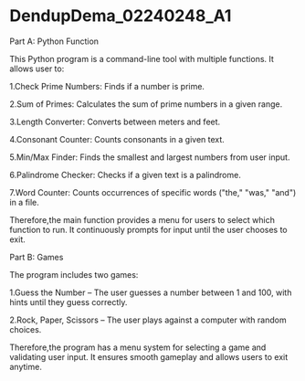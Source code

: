 # DendupDema_02240248_A1
Part A: Python Function

This Python program is a command-line tool with multiple functions. It allows user to:

1.Check Prime Numbers: Finds if a number is prime.

2.Sum of Primes: Calculates the sum of prime numbers in a given range.

3.Length Converter: Converts between meters and feet.

4.Consonant Counter: Counts consonants in a given text.

5.Min/Max Finder: Finds the smallest and largest numbers from user input.

6.Palindrome Checker: Checks if a given text is a palindrome.

7.Word Counter: Counts occurrences of specific words ("the," "was," "and") in a file.

Therefore,the main function provides a menu for users to select which function to run. It continuously prompts for input until the user chooses to exit.


Part B: Games

The program includes two games:

1.Guess the Number – The user guesses a number between 1 and 100, with hints until they guess correctly.

2.Rock, Paper, Scissors – The user plays against a computer with random choices.

Therefore,the program has a menu system for selecting a game and validating user input. It ensures smooth gameplay and allows users to exit anytime.